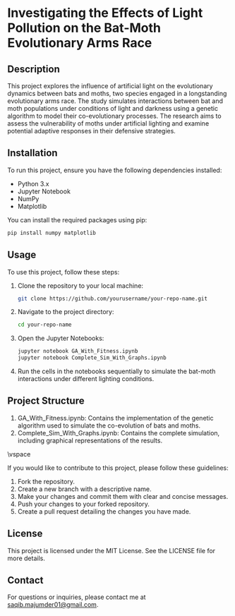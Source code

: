 # Investigating the Effects of Light Pollution on the Bat-Moth Evolutionary Arms Race

## Description

This project explores the influence of artificial light on the evolutionary dynamics between bats and moths, two species engaged in a longstanding evolutionary arms race. The study simulates interactions between bat and moth populations under conditions of light and darkness using a genetic algorithm to model their co-evolutionary processes. The research aims to assess the vulnerability of moths under artificial lighting and examine potential adaptive responses in their defensive strategies.

## Installation

To run this project, ensure you have the following dependencies installed:

- Python 3.x
- Jupyter Notebook
- NumPy
- Matplotlib

You can install the required packages using pip:

```bash
pip install numpy matplotlib
```

## Usage
To use this project, follow these steps:
1. Clone the repository to your local machine:
    ```bash
   git clone https://github.com/yourusername/your-repo-name.git
   ```
2. Navigate to the project directory:
   ```bash
   cd your-repo-name
   ```
3. Open the Jupyter Notebooks:
   ```bash
   jupyter notebook GA_With_Fitness.ipynb
   jupyter notebook Complete_Sim_With_Graphs.ipynb
   ```
4. Run the cells in the notebooks sequentially to simulate the bat-moth interactions under different lighting conditions.



## Project Structure
1. GA_With_Fitness.ipynb: Contains the implementation of the genetic algorithm used to simulate the co-evolution of bats and moths.
2. Complete_Sim_With_Graphs.ipynb: Contains the complete simulation, including graphical representations of the results.

\vspace

If you would like to contribute to this project, please follow these guidelines:
1. Fork the repository.
2. Create a new branch with a descriptive name.
3. Make your changes and commit them with clear and concise messages.
4. Push your changes to your forked repository.
5. Create a pull request detailing the changes you have made.
   
## License
This project is licensed under the MIT License. See the LICENSE file for more details.

## Contact
For questions or inquiries, please contact me at saqib.majumder01@gmail.com.

